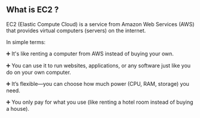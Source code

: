 ## What is EC2 ?
EC2 (Elastic Compute Cloud) is a service from Amazon Web Services (AWS) that provides virtual computers (servers) on the internet.

In simple terms:

➕ It's like renting a computer from AWS instead of buying your own.

➕ You can use it to run websites, applications, or any software just like you do on your own computer.

➕ It’s flexible—you can choose how much power (CPU, RAM, storage) you need.

➕ You only pay for what you use (like renting a hotel room instead of buying a house).

